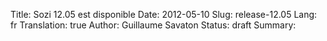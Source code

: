 Title: Sozi 12.05 est disponible
Date: 2012-05-10
Slug: release-12.05
Lang: fr
Translation: true
Author: Guillaume Savaton
Status: draft
Summary:

<!-- TODO -->

